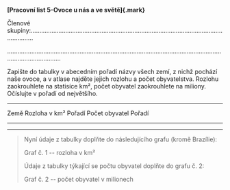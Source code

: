 **[Pracovní list 5-Ovoce u nás a ve světě]{.mark}**

Členové
skupiny:..............................................................................................................................

...........................................................................................................................................................

Zapište do tabulky v abecedním pořadí názvy všech zemí, z nichž pochází
naše ovoce, a v atlase najděte jejich rozlohu a počet obyvatelstva.
Rozlohu zaokrouhlete na statisíce km², počet obyvatel zaokrouhlete na
miliony. Očíslujte v pořadí od největšího.

  -----------------------------------------------------------------------
  Země                Rozloha v km²      Pořadí   Počet obyvatel Pořadí
  ------------------- ------------------ -------- -------------- --------
                                                                 

                                                                 

                                                                 

                                                                 

                                                                 

                                                                 

                                                                 
  -----------------------------------------------------------------------

> Nyní údaje z tabulky doplňte do následujícího grafu (kromě Brazílie):
>
> Graf č. 1 -- rozloha v km²
>
> Údaje z tabulky týkající se počtu obyvatel doplňte do grafu č. 2:
>
> Graf č. 2 -- počet obyvatel v milionech
